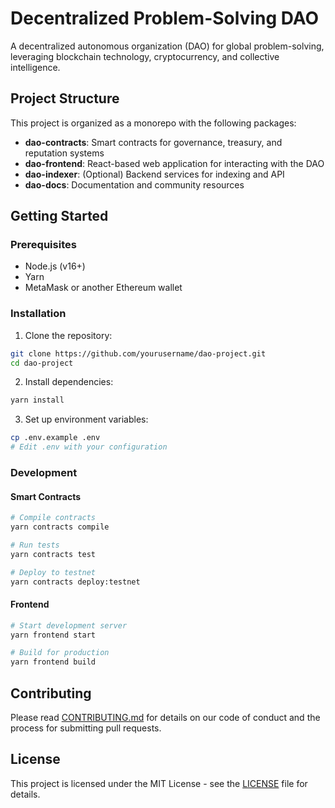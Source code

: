 # Decentralized Problem-Solving DAO

A decentralized autonomous organization (DAO) for global problem-solving, leveraging blockchain technology, cryptocurrency, and collective intelligence.

## Project Structure

This project is organized as a monorepo with the following packages:

- **dao-contracts**: Smart contracts for governance, treasury, and reputation systems
- **dao-frontend**: React-based web application for interacting with the DAO
- **dao-indexer**: (Optional) Backend services for indexing and API
- **dao-docs**: Documentation and community resources

## Getting Started

### Prerequisites

- Node.js (v16+)
- Yarn
- MetaMask or another Ethereum wallet

### Installation

1. Clone the repository:
```bash
git clone https://github.com/yourusername/dao-project.git
cd dao-project
```

2. Install dependencies:
```bash
yarn install
```

3. Set up environment variables:
```bash
cp .env.example .env
# Edit .env with your configuration
```

### Development

#### Smart Contracts

```bash
# Compile contracts
yarn contracts compile

# Run tests
yarn contracts test

# Deploy to testnet
yarn contracts deploy:testnet
```

#### Frontend

```bash
# Start development server
yarn frontend start

# Build for production
yarn frontend build
```

## Contributing

Please read [CONTRIBUTING.md](./CONTRIBUTING.md) for details on our code of conduct and the process for submitting pull requests.

## License

This project is licensed under the MIT License - see the [LICENSE](LICENSE) file for details. 